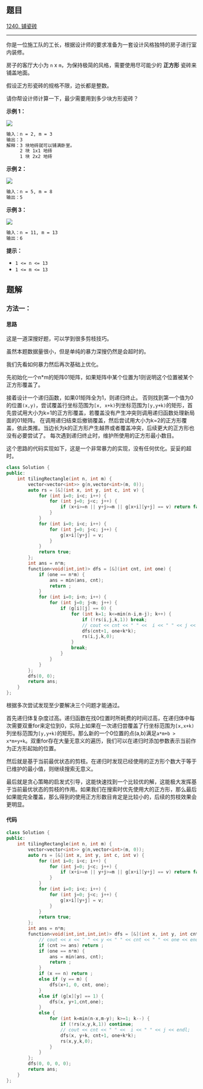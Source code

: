 ## 题目

[1240. 铺瓷砖](https://leetcode.cn/problems/tiling-a-rectangle-with-the-fewest-squares/)

---

你是一位施工队的工长，根据设计师的要求准备为一套设计风格独特的房子进行室内装修。

房子的客厅大小为 `n` x `m`，为保持极简的风格，需要使用尽可能少的 **正方形** 瓷砖来铺盖地面。

假设正方形瓷砖的规格不限，边长都是整数。

请你帮设计师计算一下，最少需要用到多少块方形瓷砖？

  

**示例 1：**

![](https://assets.leetcode-cn.com/aliyun-lc-upload/uploads/2019/10/25/sample_11_1592.png)

```txt
输入：n = 2, m = 3
输出：3
解释：3 块地砖就可以铺满卧室。
     2 块 1x1 地砖
     1 块 2x2 地砖
```

**示例 2：**

![](https://assets.leetcode-cn.com/aliyun-lc-upload/uploads/2019/10/25/sample_22_1592.png)

```txt
输入：n = 5, m = 8
输出：5
```

**示例 3：**

![](https://assets.leetcode-cn.com/aliyun-lc-upload/uploads/2019/10/25/sample_33_1592.png)

```txt
输入：n = 11, m = 13
输出：6
```
  

**提示：**

-   `1 <= n <= 13`
-   `1 <= m <= 13`

  

## 题解

### 方法一：

#### 思路

这是一道深搜好题，可以学到很多剪枝技巧。

虽然本题数据量很小，但是单纯的暴力深搜仍然是会超时的。

我们先看如何暴力然后再次基础上优化。

先初始化一个n*m的矩阵01矩阵，如果矩阵中某个位置为1则说明这个位置被某个正方形覆盖了。

接着设计一个递归函数，如果01矩阵全为1，则递归终止。
否则找到第一个值为0的位置`(x,y)`，尝试覆盖行坐标范围为`[x, x+k)`列坐标范围为`[y,y+k)`的矩形，首先尝试用大小为k=1的正方形覆盖，若覆盖没有产生冲突则调用递归函数处理新局面的01矩阵。
在调用递归结束后撤销覆盖，然后尝试用大小为k=2的正方形覆盖，依此类推。当边长为k的正方形产生越界或者覆盖冲突，后续更大的正方形也没有必要尝试了。
每次遇到递归终止时，维护所使用的正方形最小数目。

这个思路的代码实现如下，这是一个非常暴力的实现，没有任何优化。妥妥的超时。
```cpp
class Solution {
public:
    int tilingRectangle(int n, int m) {
        vector<vector<int>> g(n,vector<int>(m, 0));
        auto rs = [&](int x, int y, int c, int v) {
            for (int i=0; i<c; i++) {
                for (int j=0; j<c; j++) {
                    if (x+i>=n || y+j>=m || g[x+i][y+j] == v) return false;
                }
            }
            for (int i=0; i<c; i++) {
                for (int j=0; j<c; j++) {
                    g[x+i][y+j] = v;
                }
            }
            return true;
        };
        int ans = n*m;
        function<void(int,int)> dfs = [&](int cnt, int one) {
            if (one == n*m) {
                ans = min(ans, cnt);
                return ;
            }
            for (int i=0; i<n; i++) {
                for (int j=0; j<m; j++) {
                    if (g[i][j] == 0) {
                        for (int k=1; k<=min(n-i,m-j); k++) {
                            if (!rs(i,j,k,1)) break;
                            // cout << cnt << " " <<  i << " " << j << endl;
                            dfs(cnt+1, one+k*k);
                            rs(i,j,k,0);
                        }
                        break;
                    }
                }
            }
        };
        dfs(0, 0);
        return ans;
    }
};
```
根据多次尝试发现至少要解决三个问题才能通过。

首先递归体复杂度过高。递归函数在找0位置时所耗费的时间过高，在递归体中每次需要双重for来定位到0，实际上如果在一次递归尝覆盖了行坐标范围为`[x,x+k)`列坐标范围为`[y,y+k)`的矩形。那么新的一个0位置的点(a,b)满足`a*m+b > x*m+y+k`。双重for存在大量无意义的遍历，我们可以在递归时添加参数表示当前作为正方形起始的位置。

然后就是基于当前最优状态的剪枝。在递归时发现已经使用的正方形个数大于等于已维护的最小值，则继续搜索无意义。

最后就是贪心策略的启发式引导，这能快速找到一个比较优的解，这能极大发挥基于当前最优状态的剪枝的作用。如果我们在搜索时优先使用大的正方形，那么最后如果能完全覆盖，那么得到的使用正方形数目肯定是比较小的，后续的剪枝效果会更明显。


#### 代码

``` cpp
class Solution {
public:
    int tilingRectangle(int n, int m) {
        vector<vector<int>> g(n,vector<int>(m, 0));
        auto rs = [&](int x, int y, int c, int v) {
            for (int i=0; i<c; i++) {
                for (int j=0; j<c; j++) {
                    if (x+i>=n || y+j>=m || g[x+i][y+j] == v) return false;
                }
            }
            for (int i=0; i<c; i++) {
                for (int j=0; j<c; j++) {
                    g[x+i][y+j] = v;
                }
            }
            return true;
        };
        int ans = n*m;
        function<void(int,int,int,int)> dfs = [&](int x, int y, int cnt, int one) {
            // cout << x << " " << y << " " << cnt << " " << one << endl;
            if (cnt >= ans) return ;
            if (one == n*m) {
                ans = min(ans, cnt);
                return ;
            }
            if (x == n) return ;
            else if (y == m) {
                dfs(x+1, 0, cnt, one);
            } 
            else if (g[x][y] == 1) {
                dfs(x, y+1,cnt,one);
            }
            else {
                for (int k=min(n-x,m-y); k>=1; k--) {
                    if (!rs(x,y,k,1)) continue;
                    // cout << cnt << " " <<  i << " " << j << endl;
                    dfs(x, y+k, cnt+1, one+k*k);
                    rs(x,y,k,0);
                }
            }
        };
        dfs(0, 0, 0, 0);
        return ans;
    }
};
```
